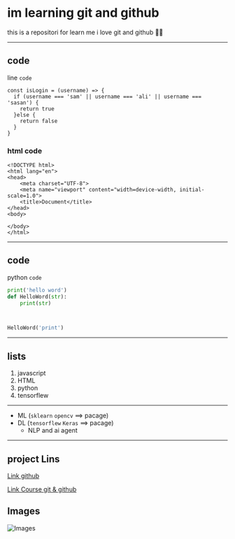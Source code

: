 # im learning git and github 



this is a repositori for learn me i love git and github 🥰😘

---


## code 

line `code`

```
const isLogin = (username) => {
  if (username === 'sam' || username === 'ali' || username === 'sasan') {
    return true
  }else {
    return false
  }
}
```


### html code 


```
<!DOCTYPE html>
<html lang="en">
<head>
    <meta charset="UTF-8">
    <meta name="viewport" content="width=device-width, initial-scale=1.0">
    <title>Document</title>
</head>
<body>
    
</body>
</html>
```
---

## code

python `code`

```py
print('hello word') 
def HelloWord(str):
    print(str)



HelloWord('print')
```
___

## lists

1. javascript
2. HTML
3. python
4. tensorflew

___

- ML (`sklearn` `opencv` ==> pacage)
- DL (`tensorflew` `Keras` ==> pacage)
  - NLP and ai agent
  
---

## project Lins

[Link github](https://github.com)

[Link Course git & github](https://sabzlearn.ir/course/git-github/)

## Images

![Images](https://www.codebook.in/static/main/img/courses/4.jpg)
